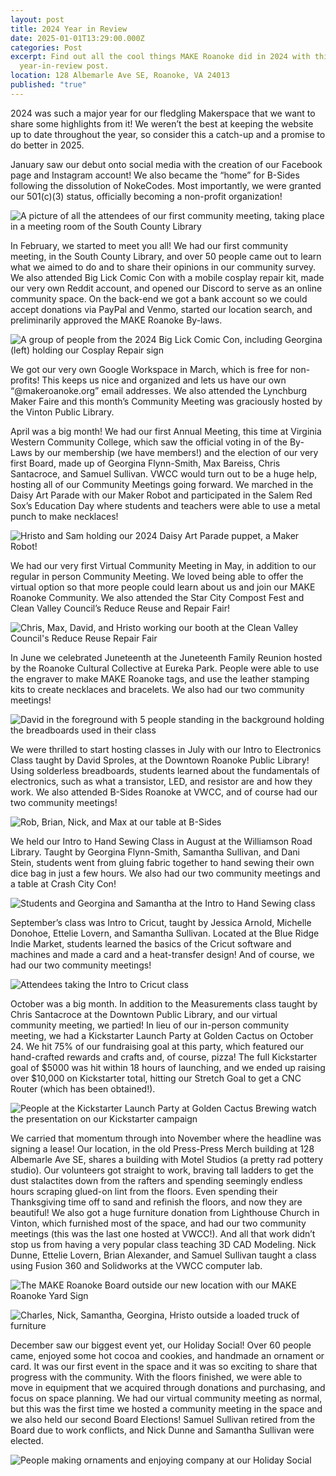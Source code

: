 ```yaml
---
layout: post
title: 2024 Year in Review
date: 2025-01-01T13:29:00.000Z
categories: Post
excerpt: Find out all the cool things MAKE Roanoke did in 2024 with this
  year-in-review post.
location: 128 Albemarle Ave SE, Roanoke, VA 24013
published: "true"
---
```

2024 was such a major year for our fledgling Makerspace that we want to share some highlights from it! We weren’t the best at keeping the website up to date throughout the year, so consider this a catch-up and a promise to do better in 2025. 

January saw our debut onto social media with the creation of our Facebook page and Instagram account! We also became the “home” for B-Sides following the dissolution of NokeCodes. Most importantly, we were granted our 501(c)(3) status, officially becoming a non-profit organization! 

![A picture of all the attendees of our first community meeting, taking place in a meeting room of the South County Library](/assets/images/feb2024commeeting.png "First Community Meeting in the South County Library!")

In February, we started to meet you all! We had our first community meeting, in the South County Library, and over 50 people came out to learn what we aimed to do and to share their opinions in our community survey. We also attended Big Lick Comic Con with a mobile cosplay repair kit, made our very own Reddit account, and opened our Discord to serve as an online community space. On the back-end we got a bank account so we could accept donations via PayPal and Venmo, started our location search, and preliminarily approved the MAKE Roanoke By-laws. 

![A group of people from the 2024 Big Lick Comic Con, including Georgina (left) holding our Cosplay Repair sign](/assets/images/biglick2024.png "Georgina Flynn-Smith (left) at the 2024 Big Lick Comic Con with our mobile Cosplay Repair kit!")

We got our very own Google Workspace in March, which is free for non-profits! This keeps us nice and organized and lets us have our own “@makeroanoke.org” email addresses. We also attended the Lynchburg Maker Faire and this month’s Community Meeting was graciously hosted by the Vinton Public Library. 

April was a big month! We had our first Annual Meeting, this time at Virginia Western Community College, which saw the official voting in of the By-Laws by our membership (we have members!) and the election of our very first Board, made up of Georgina Flynn-Smith, Max Bareiss, Chris Santacroce, and Samuel Sullivan. VWCC would turn out to be a huge help, hosting all of our Community Meetings going forward. We marched in the Daisy Art Parade with our Maker Robot and participated in the Salem Red Sox’s Education Day where students and teachers were able to use a metal punch to make necklaces!

![Hristo and Sam holding our 2024 Daisy Art Parade puppet, a Maker Robot!](/assets/images/daisyart2024.png "Hristo Asenov (left) and Samuel Sullivan (right) with our Maker Robot at the 2024 Daisy Art Parade")

We had our very first Virtual Community Meeting in May, in addition to our regular in person Community Meeting. We loved being able to offer the virtual option so that more people could learn about us and join our MAKE Roanoke Community. We also attended the Star City Compost Fest and Clean Valley Council’s Reduce Reuse and Repair Fair! 

![Chris, Max, David, and Hristo working our booth at the Clean Valley Council's Reduce Reuse Repair Fair](/assets/images/cvcrrr-fair-2024.png "Chris Santacroce, Max Bareiss, David Sproales, and Hristo Asenov at the Clean Valley Council's Reduce Reuse Repair Fair")

In June we celebrated Juneteenth at the Juneteenth Family Reunion hosted by the Roanoke Cultural Collective at Eureka Park. People were able to use the engraver to make MAKE Roanoke tags, and use the leather stamping kits to create necklaces and bracelets. We also had our two community meetings! 

![David in the foreground with 5 people standing in the background holding the breadboards used in their class](/assets/images/introelectronics2024.png "David Sproales and the 5 attendees of our first class: Intro to Electronics")

We were thrilled to start hosting classes in July with our Intro to Electronics Class taught by David Sproles, at the Downtown Roanoke Public Library! Using solderless breadboards, students learned about the fundamentals of electronics, such as what a transistor, LED, and resistor are and how they work. We also attended B-Sides Roanoke at VWCC, and of course had our two community meetings! 

![Rob, Brian, Nick, and Max at our table at B-Sides](/assets/images/bsides2024.jpg "Rob Bean, Brian Alexander, Nick Dunne, and Max Bareiss at B-Sides")

We held our Intro to Hand Sewing Class in August at the Williamson Road Library. Taught by Georgina Flynn-Smith, Samantha Sullivan, and Dani Stein, students went from gluing fabric together to hand sewing their own dice bag in just a few hours. We also had our two community meetings and a table at Crash City Con!

![Students and Georgina and Samantha at the Intro to Hand Sewing class](/assets/images/handsewing2024.jpg "Georgina Flynn-Smith (in purple) and Samantha Sullivan (in blue) help students at the Intro to Hand Sewing class held at the Williamson Road Library")

September’s class was Intro to Cricut, taught by Jessica Arnold, Michelle Donohoe, Ettelie Lovern, and Samantha Sullivan. Located at the Blue Ridge Indie Market, students learned the basics of the Cricut software and machines and made a card and a heat-transfer design! And of course, we had our two community meetings!

![Attendees taking the Intro to Cricut class](/assets/images/cricut2024.jpg "Intro to Cricut class at Blue Ridge Indie Market")

October was a big month. In addition to the Measurements class taught by Chris Santacroce at the Downtown Public Library, and our virtual community meeting, we partied! In lieu of our in-person community meeting, we had a Kickstarter Launch Party at Golden Cactus on October 24. We hit 75% of our fundraising goal at this party, which featured our hand-crafted rewards and crafts and, of course, pizza! The full Kickstarter goal of $5000 was hit within 18 hours of launching, and we ended up raising over $10,000 on Kickstarter total, hitting our Stretch Goal to get a CNC Router (which has been obtained!).

![People at the Kickstarter Launch Party at Golden Cactus Brewing watch the presentation on our Kickstarter campaign](/assets/images/kickstarterparty2024.jpg "Kickstarter Launch Party at Golden Cactus Brewing")

We carried that momentum through into November where the headline was signing a lease! Our location, in the old Press-Press Merch building at 128 Albemarle Ave SE, shares a building with Motel Studios (a pretty rad pottery studio). Our volunteers got straight to work, braving tall ladders to get the dust stalactites down from the rafters and spending seemingly endless hours scraping glued-on lint from the floors. Even spending their Thanksgiving time off to sand and refinish the floors, and now they are beautiful! We also got a huge furniture donation from Lighthouse Church in Vinton, which furnished most of the space, and had our two community meetings (this was the last one hosted at VWCC!). And all that work didn’t stop us from having a very popular class teaching 3D CAD Modeling. Nick Dunne, Ettelie Lovern, Brian Alexander, and Samuel Sullivan taught a class using Fusion 360 and Solidworks at the VWCC computer lab. 

![The MAKE Roanoke Board outside our new location with our MAKE Roanoke Yard Sign](/assets/images/lease-signed.jpg "Board Members Samuel Sullivan, Chris Santacroce, Georgina Flynn-Smith, and Max Bareiss outside our new location after signing the lease")

![Charles, Nick, Samantha, Georgina, Hristo outside a loaded truck of furniture](/assets/images/furniture.jpg "Charles Rambow, Nick Dunne, Samantha Sullivan, Georgina Flynn-Smith, and Hristo Asenov with the donated furniture from Lighthouse Church")

December saw our biggest event yet, our Holiday Social! Over 60 people came, enjoyed some hot cocoa and cookies, and handmade an ornament or card. It was our first event in the space and it was so exciting to share that progress with the community. With the floors finished, we were able to move in equipment that we acquired through donations and purchasing, and focus on space planning. We had our virtual community meeting as normal, but this was the first time we hosted a community meeting in the space and we also held our second Board Elections! Samuel Sullivan retired from the Board due to work conflicts, and Nick Dunne and Samantha Sullivan were elected.

![People making ornaments and enjoying company at our Holiday Social](/assets/images/holiday-social.jpg "Our first event in the (newly clean) space: the Holiday Social!")
